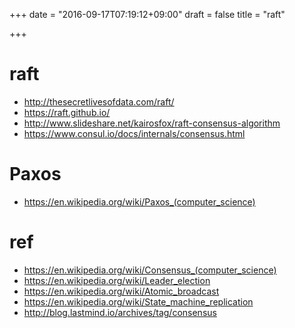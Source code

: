 +++
date = "2016-09-17T07:19:12+09:00"
draft = false
title = "raft"

+++

# raft

* http://thesecretlivesofdata.com/raft/
* https://raft.github.io/
* http://www.slideshare.net/kairosfox/raft-consensus-algorithm
* https://www.consul.io/docs/internals/consensus.html

# Paxos

* https://en.wikipedia.org/wiki/Paxos_(computer_science)

# ref

* https://en.wikipedia.org/wiki/Consensus_(computer_science)
* https://en.wikipedia.org/wiki/Leader_election
* https://en.wikipedia.org/wiki/Atomic_broadcast
* https://en.wikipedia.org/wiki/State_machine_replication
* http://blog.lastmind.io/archives/tag/consensus
